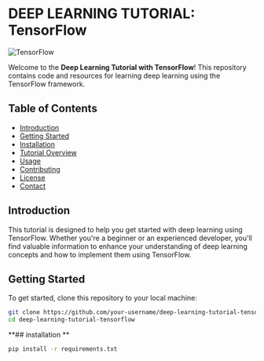 # DEEP LEARNING TUTORIAL: TensorFlow

![TensorFlow](https://www.tensorflow.org/images/tf_logo_social.png)

Welcome to the **Deep Learning Tutorial with TensorFlow**! This repository contains code and resources for learning deep learning using the TensorFlow framework.

## Table of Contents
- [Introduction](#introduction)
- [Getting Started](#getting-started)
- [Installation](#installation)
- [Tutorial Overview](#tutorial-overview)
- [Usage](#usage)
- [Contributing](#contributing)
- [License](#license)
- [Contact](#contact)

## Introduction
This tutorial is designed to help you get started with deep learning using TensorFlow. Whether you're a beginner or an experienced developer, you'll find valuable information to enhance your understanding of deep learning concepts and how to implement them using TensorFlow.

## Getting Started
To get started, clone this repository to your local machine:
```bash
git clone https://github.com/your-username/deep-learning-tutorial-tensorflow.git
cd deep-learning-tutorial-tensorflow
```

**## installation **
```bash
pip install -r requirements.txt
```

